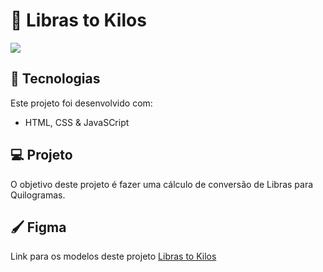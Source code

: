 # 🔱 Libras to Kilos
![](https://github.com/GomesKay/Libras-to-Kilos/assets/85319481/701262ca-0466-4f24-bbe0-a00edd634f6c)

## 🚀 Tecnologias
Este projeto foi desenvolvido com:
* HTML, CSS & JavaSCript

## 💻 Projeto
O objetivo deste projeto é fazer uma cálculo de conversão de Libras para Quilogramas.

## 🖌️ Figma
Link para os modelos deste projeto [Libras to Kilos](https://www.figma.com/file/POTDxxDYWta18idhovkYeW/Conversor-de-Libras-para-Quilogramas?type=design&node-id=1-2&mode=design&t=1G82PDvqlDizfZcX-0)
